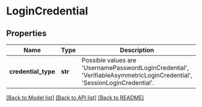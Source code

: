 # LoginCredential

## Properties
Name | Type | Description | Notes
------------ | ------------- | ------------- | -------------
**credential_type** | **str** | Possible values are &#x27;UsernamePasswordLoginCredential&#x27;, &#x27;VerifiableAsymmetricLoginCredential&#x27;, &#x27;SessionLoginCredential&#x27;. | 

[[Back to Model list]](../README.md#documentation-for-models) [[Back to API list]](../README.md#documentation-for-api-endpoints) [[Back to README]](../README.md)

